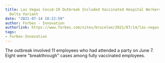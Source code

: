 ```yaml
---
title: Las Vegas Covid-19 Outbreak Included Vaccinated Hospital Workers, Mostly With
  Delta Variant
date: "2021-07-14 10:22:59"
author: Forbes - Innovation
authorlink: https://www.forbes.com/sites/brucelee/2021/07/14/las-vegas-covid-19-outbreak-included-vaccinated-hospital-workers-mostly-with-delta-variant/
tags:
- Forbes-Innovation
---
```

The outbreak involved 11 employees who had attended a party on June 7. Eight were "breakthrough" cases among fully vaccinated employees.